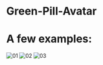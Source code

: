 # Green-Pill-Avatar
# A few examples:
![01](https://user-images.githubusercontent.com/26789429/150592985-87cf2110-4a30-4c7d-8cc0-d5f4fc490a4e.png)
![02](https://user-images.githubusercontent.com/26789429/150592992-d9c0b1ae-e40e-439a-b84b-fcf4505787ad.png)
![03](https://user-images.githubusercontent.com/26789429/150593002-47ba95af-2167-4764-a50b-bb92e58865fb.png)
